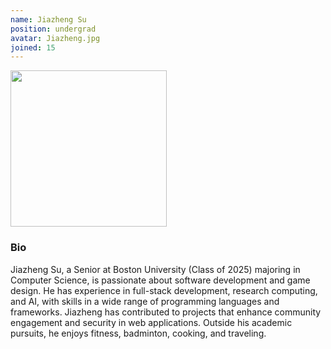 ```yaml
---
name: Jiazheng Su
position: undergrad
avatar: Jiazheng.jpg
joined: 15
---
```


<img width="250" src="{{site.baseurl}}/images/people/{{page.avatar}}" data-action="zoom">

### Bio
<p>
Jiazheng Su, a Senior at Boston University (Class of 2025) majoring in Computer Science, is passionate about software development and game design. He has experience in full-stack development, research computing, and AI, with skills in a wide range of programming languages and frameworks. Jiazheng has contributed to projects that enhance community engagement and security in web applications. Outside his academic pursuits, he enjoys fitness, badminton, cooking, and traveling.

</p>